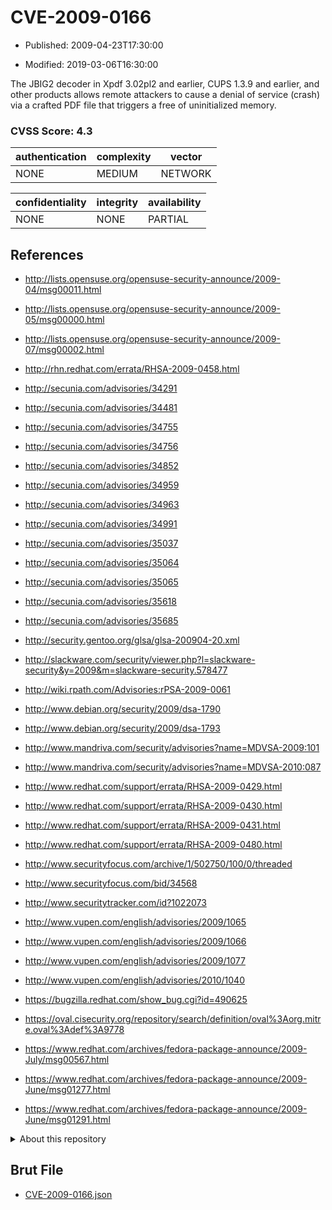 # CVE-2009-0166

- Published: 2009-04-23T17:30:00

- Modified: 2019-03-06T16:30:00

The JBIG2 decoder in Xpdf 3.02pl2 and earlier, CUPS 1.3.9 and earlier, and other products allows remote attackers to cause a denial of service (crash) via a crafted PDF file that triggers a free of uninitialized memory.

### CVSS Score: **4.3**

| authentication | complexity | vector |
| --- | --- | --- |
| NONE | MEDIUM | NETWORK |

| confidentiality | integrity | availability |
| --- | --- | --- |
| NONE | NONE | PARTIAL |

## References

* http://lists.opensuse.org/opensuse-security-announce/2009-04/msg00011.html

* http://lists.opensuse.org/opensuse-security-announce/2009-05/msg00000.html

* http://lists.opensuse.org/opensuse-security-announce/2009-07/msg00002.html

* http://rhn.redhat.com/errata/RHSA-2009-0458.html

* http://secunia.com/advisories/34291

* http://secunia.com/advisories/34481

* http://secunia.com/advisories/34755

* http://secunia.com/advisories/34756

* http://secunia.com/advisories/34852

* http://secunia.com/advisories/34959

* http://secunia.com/advisories/34963

* http://secunia.com/advisories/34991

* http://secunia.com/advisories/35037

* http://secunia.com/advisories/35064

* http://secunia.com/advisories/35065

* http://secunia.com/advisories/35618

* http://secunia.com/advisories/35685

* http://security.gentoo.org/glsa/glsa-200904-20.xml

* http://slackware.com/security/viewer.php?l=slackware-security&y=2009&m=slackware-security.578477

* http://wiki.rpath.com/Advisories:rPSA-2009-0061

* http://www.debian.org/security/2009/dsa-1790

* http://www.debian.org/security/2009/dsa-1793

* http://www.mandriva.com/security/advisories?name=MDVSA-2009:101

* http://www.mandriva.com/security/advisories?name=MDVSA-2010:087

* http://www.redhat.com/support/errata/RHSA-2009-0429.html

* http://www.redhat.com/support/errata/RHSA-2009-0430.html

* http://www.redhat.com/support/errata/RHSA-2009-0431.html

* http://www.redhat.com/support/errata/RHSA-2009-0480.html

* http://www.securityfocus.com/archive/1/502750/100/0/threaded

* http://www.securityfocus.com/bid/34568

* http://www.securitytracker.com/id?1022073

* http://www.vupen.com/english/advisories/2009/1065

* http://www.vupen.com/english/advisories/2009/1066

* http://www.vupen.com/english/advisories/2009/1077

* http://www.vupen.com/english/advisories/2010/1040

* https://bugzilla.redhat.com/show_bug.cgi?id=490625

* https://oval.cisecurity.org/repository/search/definition/oval%3Aorg.mitre.oval%3Adef%3A9778

* https://www.redhat.com/archives/fedora-package-announce/2009-July/msg00567.html

* https://www.redhat.com/archives/fedora-package-announce/2009-June/msg01277.html

* https://www.redhat.com/archives/fedora-package-announce/2009-June/msg01291.html

<details>
<summary>About this repository</summary> 

  This repository is part of the project [Live Hack CVE](https://github.com/Live-Hack-CVE). Main website can be found [www.live-hack.org](https://www.live-hack.org) 
  
  Made by [Sn0wAlice](https://github.com/Sn0wAlice) for the people that care about security and need to have a feed of the latest CVEs. Hope you enjoy it, don't forget to star the repo and follow me on [Twitter](https://twitter.com/Sn0wAlice) and [Github](https://github.com/Sn0wAlice). And that is my [personnal website](https://www.alice-snow.me/)

  - [Home Page](https://github.com/Live-Hack-CVE)
  - [Framework](https://github.com/Live-Hack-CVE/cve-framework)
  - [CVE database](https://github.com/Live-Hack-CVE/full_database)
  - [Changelog](https://github.com/Live-Hack-CVE/Changelog)
</details>

## Brut File

* [CVE-2009-0166.json](https://raw.githubusercontent.com/Live-Hack-CVE/full_database/main/cves/2009/CVE-2009-0166.json)

